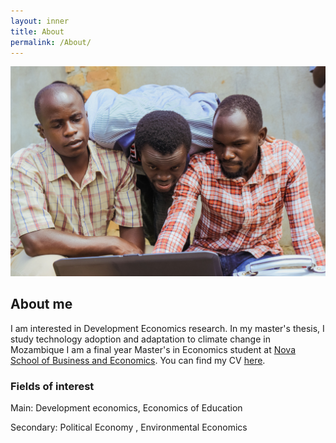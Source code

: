 ```yaml
---
layout: inner
title: About
permalink: /About/
---
```

![A image](/img/focusing.jpg)
## About me
I am interested in Development Economics research. In my master's thesis, I study technology adoption and adaptation to climate change in Mozambique I am a final year Master's in Economics student at [Nova School of Business and Economics](https://www.novasbe.unl.pt/en/programs/masters/economics/program). You can find my CV [here]().

### Fields of interest
Main: Development economics, Economics of Education 

Secondary: Political Economy , Environmental Economics 
